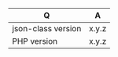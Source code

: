 | Q                 | A
| ------------------| ---------------
| json-class version | x.y.z
| PHP version       | x.y.z


<!--
- Please fill in this template according to your issue.
- Please keep the table shown above at the top of your issue.
- Please post code as text (using proper markup). Do not post screenshots of code.
- Replace this comment by the description of your issue.
-->
